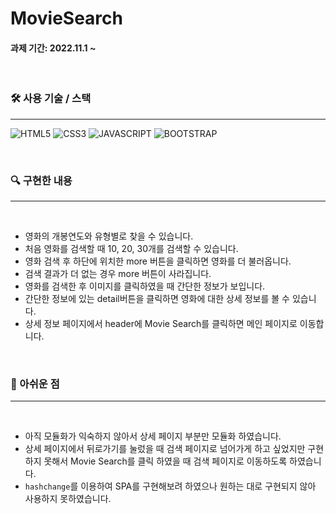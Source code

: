 # MovieSearch

#### 과제 기간: 2022.11.1 ~
<br />

### 🛠 사용 기술 / 스택
---

 ![HTML5](https://camo.githubusercontent.com/47d8237d822743a0389cd64dbeffce5220d3237fb6fc15f480df19cbd4d3cb77/68747470733a2f2f696d672e736869656c64732e696f2f62616467652f48544d4c352d4533344632363f7374796c653d666f722d7468652d6261646765266c6f676f3d48544d4c35266c6f676f436f6c6f723d7768697465) ![CSS3](https://camo.githubusercontent.com/cb4472f9af9977db27f95300d3802acf99b3bd55e5596fe944be773754ddb6b2/68747470733a2f2f696d672e736869656c64732e696f2f62616467652f435353332d3135373242363f7374796c653d666f722d7468652d6261646765266c6f676f3d43535333266c6f676f436f6c6f723d7768697465) ![JAVASCRIPT](https://camo.githubusercontent.com/4d1500c724fa48565881170551b0c13bd6fbd6686879934bea3a4836564a7e09/68747470733a2f2f696d672e736869656c64732e696f2f62616467652f4a6176617363726970742d4537444631453f7374796c653d666f722d7468652d6261646765266c6f676f3d4a617661536372697074266c6f676f436f6c6f723d626c61636b) ![BOOTSTRAP](https://camo.githubusercontent.com/fcc60c297862de0065eea77e3073ee60b085a24dbce0b4a7a683e932516d8b3d/68747470733a2f2f696d672e736869656c64732e696f2f62616467652f426f6f7473747261702d3739353242333f7374796c653d666f722d7468652d6261646765266c6f676f3d426f6f747374726170266c6f676f436f6c6f723d7768697465)

<br />

 ### 🔍 구현한 내용
 ---
 <br />

 - 영화의 개봉연도와 유형별로 찾을 수 있습니다.
 - 처음 영화를 검색할 때 10, 20, 30개를 검색할 수 있습니다.
 - 영화 검색 후 하단에 위치한 more 버튼을 클릭하면 영화를 더 불러옵니다.
 - 검색 결과가 더 없는 경우 more 버튼이 사라집니다.
 - 영화를 검색한 후 이미지를 클릭하였을 때 간단한 정보가 보입니다.
 - 간단한 정보에 있는 detail버튼을 클릭하면 영화에 대한 상세 정보를 볼 수 있습니다.
 - 상세 정보 페이지에서 header에 Movie Search를 클릭하면 메인 페이지로 이동합니다.

 <br />

 ### 🔖 아쉬운 점
 ---
 <br />

 - 아직 모듈화가 익숙하지 않아서 상세 페이지 부분만 모듈화 하였습니다.
 - 상세 페이지에서 뒤로가기를 눌렀을 때 검색 페이지로 넘어가게 하고 싶었지만 구현하지 못해서 Movie Search를 클릭 하였을 때 검색 페이지로 이동하도록 하였습니다.
 - `hashchange`를 이용하여 SPA를 구현해보려 하였으나 원하는 대로 구현되지 않아 사용하지 못하였습니다.